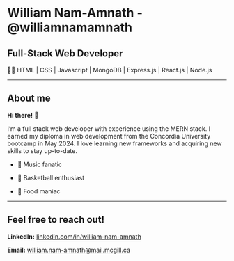 # William Nam-Amnath - @williamnamamnath

## Full-Stack Web Developer 


🧑‍💻 HTML | CSS | Javascript | MongoDB | Express.js | React.js | Node.js


--------

## About me



**Hi there!** 👋 

I’m a full stack web developer with experience using the MERN stack. I earned my diploma in web development from the Concordia University bootcamp in May 2024. I love learning new frameworks and acquiring new skills to stay up-to-date. 

- 🎵 Music fanatic
  
- 🏀 Basketball enthusiast
  
- 🍕 Food maniac



------------

## Feel free to reach out!

 

**LinkedIn:** [linkedin.com/in/william-nam-amnath](linkedin.com/in/william-nam-amnath) 

**Email:** william.nam-amnath@mail.mcgill.ca
